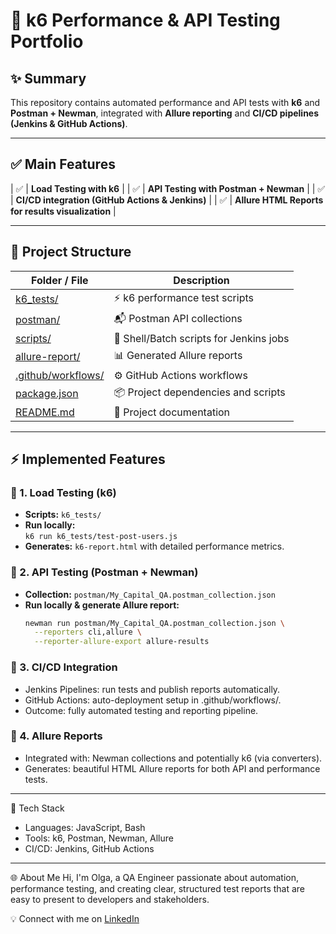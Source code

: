 # 🚀 k6 Performance & API Testing Portfolio

## ✨ Summary
This repository contains automated performance and API tests with **k6** and **Postman + Newman**, integrated with **Allure reporting** and **CI/CD pipelines (Jenkins & GitHub Actions)**.

---

## ✅ Main Features

|  ✅  | **Load Testing with k6**                          |
|  ✅  | **API Testing with Postman + Newman**             |
|  ✅  | **CI/CD integration (GitHub Actions & Jenkins)**  |
|  ✅  | **Allure HTML Reports for results visualization** |

---

## 📁 Project Structure

| Folder / File | Description |
| ------------- | ----------- |
| [k6_tests/](./k6_tests) | ⚡ k6 performance test scripts |
| [postman/](./postman) | 📬 Postman API collections |
| [scripts/](./scripts) | 🔧 Shell/Batch scripts for Jenkins jobs |
| [allure-report/](./allure-report) | 📊 Generated Allure reports |
| [.github/workflows/](./.github/workflows) | ⚙️ GitHub Actions workflows |
| [package.json](./package.json) | 📦 Project dependencies and scripts |
| [README.md](./README.md) | 📝 Project documentation |

---

## ⚡ Implemented Features

### 🔹 1. Load Testing (k6)
- **Scripts:** `k6_tests/`
- **Run locally:**  
  `k6 run k6_tests/test-post-users.js`
- **Generates:** `k6-report.html` with detailed performance metrics.

### 🔹 2. API Testing (Postman + Newman)
- **Collection:** `postman/My_Capital_QA.postman_collection.json`
- **Run locally & generate Allure report:**
  ```bash
  newman run postman/My_Capital_QA.postman_collection.json \
    --reporters cli,allure \
    --reporter-allure-export allure-results

### 🔹 3. CI/CD Integration
- Jenkins Pipelines: run tests and publish reports automatically.
- GitHub Actions: auto-deployment setup in .github/workflows/.
- Outcome: fully automated testing and reporting pipeline.

### 🔹 4. Allure Reports
- Integrated with: Newman collections and potentially k6 (via converters).
- Generates: beautiful HTML Allure reports for both API and performance tests.

---

🎯 Tech Stack
- Languages: JavaScript, Bash
- Tools: k6, Postman, Newman, Allure
- CI/CD: Jenkins, GitHub Actions

---

🌐 About Me
Hi, I'm Olga, a QA Engineer passionate about automation, performance testing, and creating clear, structured test reports that are easy to present to developers and stakeholders.

💡 Connect with me on [LinkedIn](https://www.linkedin.com/in/olga-vashurina/)